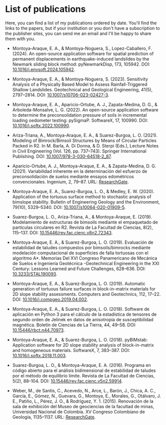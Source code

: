# List of publications

Here, you can find a list of my publications ordered by date. You'll find the links to the papers, but if your institution or you don't have a subscription to the publisher sites, you can send me an email and I'll be happy to share them with you.

- Montoya-Araque, E. A., & Montoya-Noguera, S., Lopez-Caballero, F. (2024). An open-source application software for spatial prediction of permanent displacements in earthquake-induced landslides by the Newmark sliding block method: pyNewmarkDisp, 173, 105942. DOI: [10.1016/j.envsoft.2024.105942](https://doi.org/10.1016/j.envsoft.2024.105942).

- Montoya-Araque, E. A., & Montoya-Noguera, S. (2023). Sensitivity Analysis of a Physically Based Model to Assess Rainfall-Triggered Shallow Landslides. Geotechnical and Geological Engineering, 41(5), 2797–2814. DOI: [10.1007/s10706-023-02427-3](https://doi.org/10.1007/s10706-023-02427-3).

- Montoya-Araque, E. A., Aparicio-Ortube, A. J., Zapata-Medina, D. G., & Arboleda-Monsalve, L. G. (2022). An open-source application software to determine the preconsolidation pressure of soils in incremental loading oedometer testing: pySigmaP. SoftwareX, 17, 100990. DOI: [10.1016/j.softx.2022.100990](https://doi.org/10.1016/j.softx.2022.100990).

- Ariza-Triana, A., Montoya-Araque, E. A., & Suarez-Burgoa, L. O. (2021). Modeling of Bimrock/Bimsoil Structures by Means of Circular Particles Packed in R2. In M. Barla, A. Di Donna, & D. Sterpi (Eds.), Lecture Notes in Civil Engineering (Vol. 126, pp. 737–743). Springer International Publishing. DOI: [10.1007/978-3-030-64518-2_87](https://doi.org/10.1007/978-3-030-64518-2_87).

- Aparicio-Ortube, A. J., Montoya-Araque, E. A., & Zapata-Medina, D. G. (2021). Variabilidad inherente en la determinación del esfuerzo de preconsolidación de suelos mediante ensayos edométricos convencionales. Ingenium, 2, 79–87. URL: [ResearchGate](https://www.researchgate.net/publication/365687959_Variabilidad_inherente_en_la_determinacion_del_esfuerzo_de_preconsolidacion_de_suelos_mediante_ensayos_edometricos_convencionales).

- Montoya-Araque, E. A., Suarez-Burgoa, L. O., & Medley, E. W. (2020). Application of the tortuous surface method to stochastic analysis of bimslope stability. Bulletin of Engineering Geology and the Environment, 79(10), 5329–5340. DOI: [10.1007/s10064-020-01909-5](https://doi.org/10.1007/s10064-020-01909-5).

- Suarez-Burgoa, L. O., Ariza-Triana, A., & Montoya-Araque, E. (2019). Modelamiento de estructuras de bimsoils mediante el empaquetado de partículas circulares en R2. Revista de La Facultad de Ciencias, 8(2), 115–137. DOI: [10.15446/rev.fac.cienc.v8n2.72343](https://doi.org/10.15446/rev.fac.cienc.v8n2.72343).

- Montoya-Araque, E. A., & Suarez-Burgoa, L. O. (2019). Evaluación de estabilidad de taludes compuestos por bimsoils/bimrocks mediante modelación computacional de superficies de falla tortuosas con el algoritmo A*. Memorias Del XVI Congreso Panamericano de Mecánica de Suelos e Ingeniería Geotécnica -Geotechnical Engineering in the XXI Century: Lessons Learned and Future Challenges, 628–636. DOI: [10.3233/STAL190093](https://ebooks.iospress.nl/doi/10.3233/STAL190093).

- Montoya-Araque, E. A., & Suarez-Burgoa, L. O. (2019). Automatic generation of tortuous failure surfaces in block-in-matrix materials for 2D slope stability assessments. Computers and Geotechnics, 112, 17–22. DOI: [10.1016/j.compgeo.2019.04.002](https://doi.org/10.1016/j.compgeo.2019.04.002).

- Montoya-Araque, E. A., & Suarez-Burgoa, L. O. (2018). Software de aplicación en Python 3 para el cálculo de la estadística de tensores de segundo orden de Jelinek en datos de anisotropía de susceptibilidad magnética. Boletín de Ciencias de La Tierra, 44, 49–58. DOI: [10.15446/rbct.n44.70973](https://doi.org/10.15446/rbct.n44.70973).

- Montoya-Araque, E. A., & Suarez-Burgoa, L. O. (2018). pyBIMstab: Application software for 2D slope stability analysis of block-in-matrix and homogeneous materials. SoftwareX, 7, 383–387. DOI: [10.1016/j.softx.2018.11.003](https://doi.org/10.1016/j.softx.2018.11.003).

- Suarez-Burgoa, L. O., & Montoya-Araque, E. A. (2016). Programa en código abierto para el análisis bidimensional de estabilidad de taludes por el método de equilibrio límite. Revista de La Facultad de Ciencias, 5(2), 88–104. DOI: [10.15446/rev.fac.cienc.v5n2.59914](https://doi.org/10.15446/rev.fac.cienc.v5n2.59914).

- Weber, M., de Santis, C., Acevedo, N., Arce, L., Barón, J., Chica, A. C., García, E., Gómez, N., Guevara, G., Montoya, E., Morales, G., Otálvaro, J. E., Patiño, L., Pérez, J. O., & Rodríguez, Y. 1. (2015). Renovación de la sala de exhibición del Museo de geociencias de la facultad de minas, Universidad Nacional de Colombia. XV Congreso Colombiano de Geología, 1135–1137. URL: [ResearchGate](https://www.researchgate.net/publication/327920946_Renovacion_de_la_sala_de_exhibicion_del_Museo_de_Geociencias_de_la_Facultad_de_Minas_Universidad_Nacional_de_Colombia).
